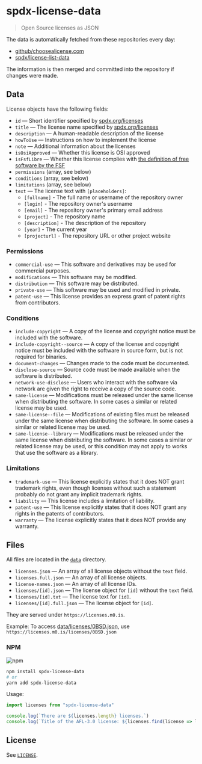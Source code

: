 # spdx-license-data
> Open Source licenses as JSON

The data is automatically fetched from these repositories every day:
- [github/choosealicense.com](https://github.com/github/choosealicense.com)
- [spdx/license-list-data](https://github.com/spdx/license-list-data)

The information is then merged and committed into the repository if changes were made.

## Data
License objects have the following fields:
- `id` — Short identifier specified by [spdx.org/licenses](https://spdx.org/licenses/)
- `title` — The license name specified by [spdx.org/licenses](https://spdx.org/licenses/)
- `description` — A human-readable description of the license
- `howToUse` — Instructions on how to implement the license
- `note` — Additional information about the licenses
- `isOsiApproved` — Whether this license is OSI approved
- `isFsfLibre` — Whether this license complies with [the definition of free software by the FSF](https://www.gnu.org/philosophy/free-sw.html.en)
- `permissions` (array, see below)
- `conditions` (array, see below)
- `limitations` (array, see below)
- `text` — The license text with `[placeholders]`:
    - `[fullname]` - The full name or username of the repository owner
    - `[login]` - The repository owner's username
    - `[email]` - The repository owner's primary email address
    - `[project]` - The repository name
    - `[description]` - The description of the repository
    - `[year]` - The current year
    - `[projecturl]` - The repository URL or other project website

### Permissions
- `commercial-use` — This software and derivatives may be used for commercial purposes.
- `modifications` — This software may be modified.
- `distribution` — This software may be distributed.
- `private-use` — This software may be used and modified in private.
- `patent-use` — This license provides an express grant of patent rights from contributors.

### Conditions
- `include-copyright` — A copy of the license and copyright notice must be included with the software.
- `include-copyright--source` — A copy of the license and copyright notice must be included with the software in source form, but is not required for binaries.
- `document-changes` — Changes made to the code must be documented.
- `disclose-source` — Source code must be made available when the software is distributed.
- `network-use-disclose` — Users who interact with the software via network are given the right to receive a copy of the source code.
- `same-license` — Modifications must be released under the same license when distributing the software. In some cases a similar or related license may be used.
- `same-license--file` — Modifications of existing files must be released under the same license when distributing the software. In some cases a similar or related license may be used.
- `same-license--library` — Modifications must be released under the same license when distributing the software. In some cases a similar or related license may be used, or this condition may not apply to works that use the software as a library.

### Limitations
- `trademark-use` — This license explicitly states that it does NOT grant trademark rights, even though licenses without such a statement probably do not grant any implicit trademark rights.
- `liability` — This license includes a limitation of liability.
- `patent-use` — This license explicitly states that it does NOT grant any rights in the patents of contributors.
- `warranty` — The license explicitly states that it does NOT provide any warranty.

## Files
All files are located in the [`data`](/data) directory.

- `licenses.json` — An array of all license objects without the `text` field.
- `licenses.full.json` — An array of all license objects.
- `license-names.json` — An array of all license IDs.
- `licenses/[id].json` — The license object for `[id]` without the `text` field.
- `licenses/[id].txt` — The license text for `[id]`.
- `licenses/[id].full.json` — The license object for `[id]`.

They are served under `https://licenses.m0.is`.

Example: To access [data/licenses/0BSD.json](/data/licenses/0BSD.json), use `https://licenses.m0.is/licenses/0BSD.json`

### NPM
![npm](https://img.shields.io/npm/v/spdx-license-data?style=flat-square)

```bash
npm install spdx-license-data
# or
yarn add spdx-license-data
```

Usage:
```js
import licenses from "spdx-license-data"

console.log(`There are ${licenses.length} licenses.`)
console.log(`Title of the AFL-3.0 license: ${licenses.find(license => license.id === "AFL-3.0").title}`)
```

## License
See [`LICENSE`](/LICENSE).
